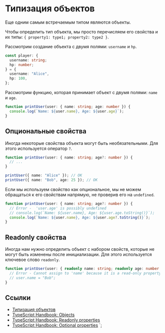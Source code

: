 # Типизация объектов

Еще одним самым встречаемым типом являются объекты.

Чтобы определить тип объекта, мы просто перечисляем его свойства и их типы: `{ property1: type1; property2: type2 }`.

Рассмотрим создание объекта с двумя полями: `username` и `hp`.

```typescript
const player: {
  username: string;
  hp: number;
} = {
  username: "Alice",
  hp: 100,
};
```

Рассмотрим функцию, которая принимает объект с двумя полями: `name` и `age`.

```typescript
function printUser(user: { name: string; age: number }) {
  console.log(`Name: ${user.name}, Age: ${user.age}`);
}
```

## Опциональные свойства

Иногда некоторые свойства объекта могут быть необязательными. Для этого используется оператор `?`.

```typescript
function printUser(user: { name: string; age?: number }) {
  // ...
}

printUser({ name: "Alice" }); // OK
printUser({ name: "Bob", age: 25 }); // OK
```

Если мы используем свойство как опциональное, мы не можем обращаться к его свойствам напрямую, не проверив его на `undefined`.

```typescript
function printUser(user: { name: string; age?: number }) {
  // Error -  'user.age' is possibly undefined
  // console.log(`Name: ${user.name}, Age: ${user.age.toString()}`);
  console.log(`Name: ${user.name}, Age: ${user.age?.toString()}`);
}
```

## Readonly свойства

Иногда нам нужно определить объект с набором свойств, которые не могут быть изменены после инициализации. Для этого используется ключевое слово `readonly`.

```typescript
function printUser(user: { readonly name: string; readonly age: number }) {
  // Error - Cannot assign to 'name' because it is a read-only property
  // user.name = "Bob";
}
```

## Ссылки

- [Типизация объектов](https://www.typescriptlang.org/docs/handbook/2/objects.html)
- [TypeScript Handbook: Objects](https://www.typescriptlang.org/docs/handbook/2/objects.html)
- [TypeScript Handbook: Readonly properties](https://www.typescriptlang.org/docs/handbook/2/objects.html#readonly-properties)
- [TypeScript Handbook: Optional properties](https://www.typescriptlang.org/docs/handbook/2/objects.html#optional-properties)
  `;
